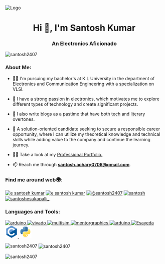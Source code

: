 ![Logo](https://github.com/santosh2407/santosh2407/assets/99958597/c4c841d6-972b-4b70-94f1-24031c64aa3c)
<h1 align="center">Hi 👋, I'm Santosh Kumar</h1>
<h3 align="center">An Electronics Aficionado</h3>
<p align="left"> <img src="https://komarev.com/ghpvc/?username=santosh2407&label=Profile%20views&color=0e75b6&style=flat" alt="santosh2407" /> </p>
<h3 align="left">About Me:</h3>


- 🧑‍🎓 I'm pursuing my bachelor's at K L University in the department of Electronics and Communication Engineering with a specialization on VLSI.
- 🔭 I have a strong passion in electronics, which motivates me to explore different types of technology and create significant projects.
- 📝 I also write blogs as a pastime that have both [tech](https://medium.com/@santosh2407) and [literary](https://esukapallisantosh.blogspot.com/) overtones.
- 🌱 A solution-oriented candidate seeking to secure a responsible career opportunity, where I can utilize my theoretical knowledge and technical skills while adding value to the company and continue the learning journey. 

- 👨‍💻 Take a look at my [Professional Portfolio.](https://santosh-portfolio.dorik.io/)
- 📫 Reach me through **santosh.achary0706@gmail.com**.

<!--### Blogs posts -->
<!-- BLOG-POST-LIST:START -->
<!-- BLOG-POST-LIST:END -->

<h3 align="left">Find me around web🌍:</h3>
<p align="left">
<!--LinkedIn-->
<a href="https://www.linkedin.com/in/esantoshkumar-89568720a/" target="blank"><img align="center" src="https://raw.githubusercontent.com/rahuldkjain/github-profile-readme-generator/master/src/images/icons/Social/linked-in-alt.svg" alt="e santosh kumar" height="30" width="40" /></a>
<!--Blogger-->
<a href="https://esukapallisantosh.blogspot.com/" target="blank"><img align="center" src="https://play-lh.googleusercontent.com/cWG9-bk2_zLdKsN9vsYEdbCReVfzgXU6FeHUmLI8a24FoZ05TpOLYXInCQ278FTwCw=w480-h960-rw" alt="e santosh kumar" height="30" width="40" /></a>
<!--Medium-->
<a href="https://medium.com/@santosh2407" target="blank"><img align="center" src="https://raw.githubusercontent.com/rahuldkjain/github-profile-readme-generator/master/src/images/icons/Social/medium.svg" alt="@santosh2407" height="30" width="40" /></a>
<!--Twitter-->
<a href="https://twitter.com/SantoshE12" target="blank"><img align="center" src="https://raw.githubusercontent.com/rahuldkjain/github-profile-readme-generator/master/src/images/icons/Social/twitter.svg" alt="santosh" height="30" width="40" /></a>
<!--Instagram-->
<a href="https://www.instagram.com/santoshesukapalli_/" target="blank"><img align="center" src="https://raw.githubusercontent.com/rahuldkjain/github-profile-readme-generator/master/src/images/icons/Social/instagram.svg" alt="santoshesukapalli_" height="30" width="40" /></a>
</p>


<h3 align="left">Languages and Tools:</h3>
<p align="left"> <a href="https://www.cadence.com/en_US/home.html" target="_blank" rel="noreferrer"> <img src="https://upload.wikimedia.org/wikipedia/commons/4/48/Cadence-Logo.svg" alt="arduino" width="40" height="40"/> </a> 
<a href="https://www.xilinx.com/products/design-tools/vivado.html" target="_blank" rel="noreferrer"> <img src="https://user-images.githubusercontent.com/3611330/51789332-126e5400-2188-11e9-808e-37c633755ddf.png" alt="vivado" width="40" height="40"/>
  <a href="https://www.ni.com/en-in/shop/electronic-test-instrumentation/application-software-for-electronic-test-and-instrumentation-category/what-is-multisim.html" target="_blank" rel="noreferrer"> <img src="https://digilent.com/blog/wp-content/uploads/2015/01/184_multisim_app_icon_ill.png" alt="multisim" width="40" height="40"/>
    <a href="https://eda.sw.siemens.com/en-US/" target="_blank" rel="noreferrer"> <img src="https://upload.wikimedia.org/wikipedia/commons/d/d4/Mentor_Graphics_Logo.svg" alt="mentorgraphics" width="40" height="40"/>
  <a href="https://www.arduino.cc/" target="_blank" rel="noreferrer"> <img src="https://cdn.worldvectorlogo.com/logos/arduino-1.svg" alt="arduino" width="40" height="40"/> </a> 
      <a href="https://easyeda.com/" target="_blank" rel="noreferrer"> <img src="https://easyeda.com/images/easyeda-thumbnail.png?id=d5ed1fe5930602975df1" alt="Esayeda" width="40" height="40"/> </a> 
      <a href="https://www.cprogramming.com/" target="_blank" rel="noreferrer"> <img src="https://raw.githubusercontent.com/devicons/devicon/master/icons/c/c-original.svg" alt="c" width="40" height="40"/> </a> <a href="https://www.python.org" target="_blank" rel="noreferrer"> <img src="https://raw.githubusercontent.com/devicons/devicon/master/icons/python/python-original.svg" alt="python" width="40" height="40"/> </a> </p>

<p><img align="left" src="https://github-readme-stats.vercel.app/api/top-langs?username=santosh2407&show_icons=true&locale=en&layout=compact" alt="santosh2407" /></p>

<p>&nbsp;<img align="center" src="https://github-readme-stats.vercel.app/api?username=santosh2407&show_icons=true&locale=en" alt="santosh2407" /></p>

<p><img align="center" src="https://github-readme-streak-stats.herokuapp.com/?user=santosh2407&" alt="santosh2407" /></p>
